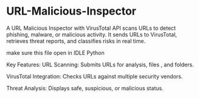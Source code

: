 # URL-Malicious-Inspector
A URL Malicious Inspector with VirusTotal API scans URLs to detect phishing, malware, or malicious activity. It sends URLs to VirusTotal, retrieves threat reports, and classifies risks in real time.

make sure this file open in IDLE Python

Key Features:
URL Scanning: Submits URLs for analysis, files , and folders.

VirusTotal Integration: Checks URLs against multiple security vendors.

Threat Analysis: Displays safe, suspicious, or malicious status.
